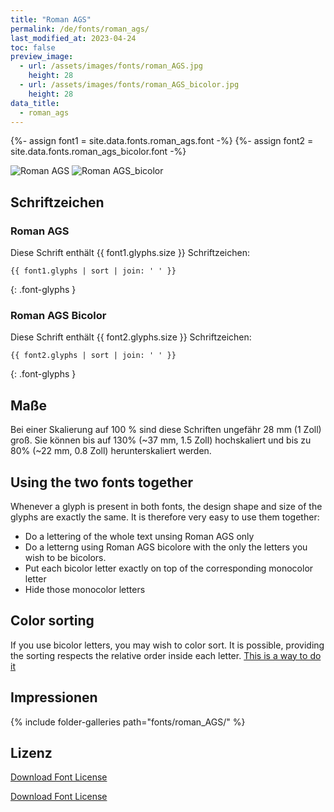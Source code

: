 ```yaml
---
title: "Roman AGS"
permalink: /de/fonts/roman_ags/
last_modified_at: 2023-04-24
toc: false
preview_image:
  - url: /assets/images/fonts/roman_AGS.jpg
    height: 28
  - url: /assets/images/fonts/roman_AGS_bicolor.jpg
    height: 28
data_title:
  - roman_ags
---
```

{%- assign font1 = site.data.fonts.roman_ags.font -%}
{%- assign font2 = site.data.fonts.roman_ags_bicolor.font -%}

![Roman AGS](/assets/images/fonts/roman_AGS.jpg)
![Roman AGS_bicolor](/assets/images/fonts/roman_AGS_bicolor.jpg)

## Schriftzeichen

### Roman AGS 

Diese Schrift enthält  {{ font1.glyphs.size }} Schriftzeichen:

```
{{ font1.glyphs | sort | join: ' ' }}
```
{: .font-glyphs }

### Roman AGS Bicolor

Diese Schrift enthält  {{ font2.glyphs.size }} Schriftzeichen:

```
{{ font2.glyphs | sort | join: ' ' }}
```
{: .font-glyphs }

## Maße

Bei einer Skalierung auf 100 % sind diese Schriften ungefähr 28 mm (1 Zoll) groß.
Sie können bis auf 130% (~37 mm, 1.5 Zoll) hochskaliert und bis zu 80% (~22 mm, 0.8 Zoll) herunterskaliert werden.

## Using the two fonts together

Whenever a glyph is present in both fonts, the design shape and size of the glyphs are exactly the same. It is therefore very easy to use them together:

- Do a lettering of the whole text unsing Roman AGS only
- Do a letterng using  Roman AGS bicolore with the only the letters you wish to be bicolors.
- Put each bicolor letter exactly on top of the corresponding monocolor letter  
- Hide those monocolor letters

## Color sorting

If you use bicolor  letters, you may wish to color sort. It is possible, providing the sorting respects the relative order inside each letter. [This is a way to do it](https://inkstitch.org/en/docs/lettering/#color-sorting)


## Impressionen

{% include folder-galleries path="fonts/roman_AGS/" %}

## Lizenz

[Download Font License](https://github.com/inkstitch/inkstitch/tree/main/fonts/roman_ags_bicolor/LICENSE)

[Download Font License](https://github.com/inkstitch/inkstitch/tree/main/fonts/roman_ags/LICENSE)
